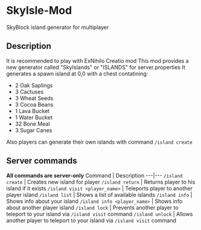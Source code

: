# SkyIsle-Mod
 SkyBlock island generator for multiplayer

## Description
It is recommended to play with ExNihilo Creatio mod
This mod provides a new generator called "SkyIslands" or "ISLANDS" for server.properties
It generates a spawn island at 0,0 with a chest contatining:
 - 2 Oak Saplings
 - 3 Cactuses
 - 3 Wheat Seeds
 - 3 Cocoa Beans
 - 1 Lava Bucket
 - 1 Water Bucket
 - 32 Bone Meal
 - 3 Sugar Canes
 
Also players can generate their own islands with command `/island create`

## Server commands
**All commands are server-only**
Command | Description
---|---
`/island create` | Creates new island for player
`/island return` | Returns player to his island if it exists
`/island visit <player_name>` | Teleports player to another player island
`/island list` | Shows a list of available islands
`/island info` | Shows info about your island
`/island info <player_name>` | Shows info about another player island **<OP ONLY>**
`/island lock` | Prevents another player to teleport to your island via `/island visit` command
`/island unlock` | Allows another player to teleport to your island via `/island visit` command

